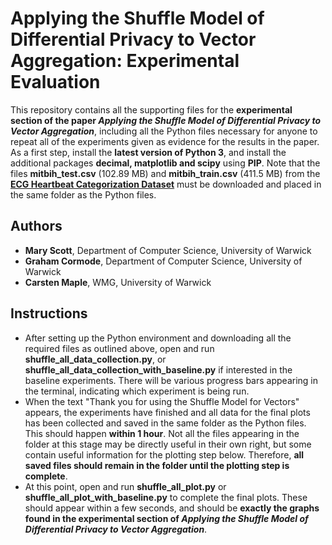 # Applying the Shuffle Model of Differential Privacy to Vector Aggregation: Experimental Evaluation

This repository contains all the supporting files for the **experimental section of the paper _Applying the Shuffle Model of Differential Privacy to Vector Aggregation_**, including all the Python files necessary for anyone to repeat all of the experiments given as evidence for the results in the paper.
As a first step, install the **latest version of Python 3**, and install the additional packages **decimal, matplotlib and scipy** using **PIP**.
Note that the files **mitbih_test.csv** (102.89 MB) and **mitbih_train.csv** (411.5 MB) from the [**ECG Heartbeat Categorization Dataset**](https://www.kaggle.com/shayanfazeli/heartbeat) must be downloaded and placed in the same folder as the Python files.

## Authors

- **Mary Scott**, Department of Computer Science, University of Warwick
- **Graham Cormode**, Department of Computer Science, University of Warwick
- **Carsten Maple**, WMG, University of Warwick

## Instructions

- After setting up the Python environment and downloading all the required files as outlined above, open and run **shuffle_all_data_collection.py**, or **shuffle_all_data_collection_with_baseline.py** if interested in the baseline experiments. There will be various progress bars appearing in the terminal, indicating which experiment is being run. 
- When the text "Thank you for using the Shuffle Model for Vectors" appears, the experiments have finished and all data for the final plots has been collected and saved in the same folder as the Python files. This should happen **within 1 hour**. Not all the files appearing in the folder at this stage may be directly useful in their own right, but some contain useful information for the plotting step below. Therefore, **all saved files should remain in the folder until the plotting step is complete**.
- At this point, open and run **shuffle_all_plot.py** or **shuffle_all_plot_with_baseline.py** to complete the final plots. These should appear within a few seconds, and should be **exactly the graphs found in the experimental section of _Applying the Shuffle Model of Differential Privacy to Vector Aggregation_**.

